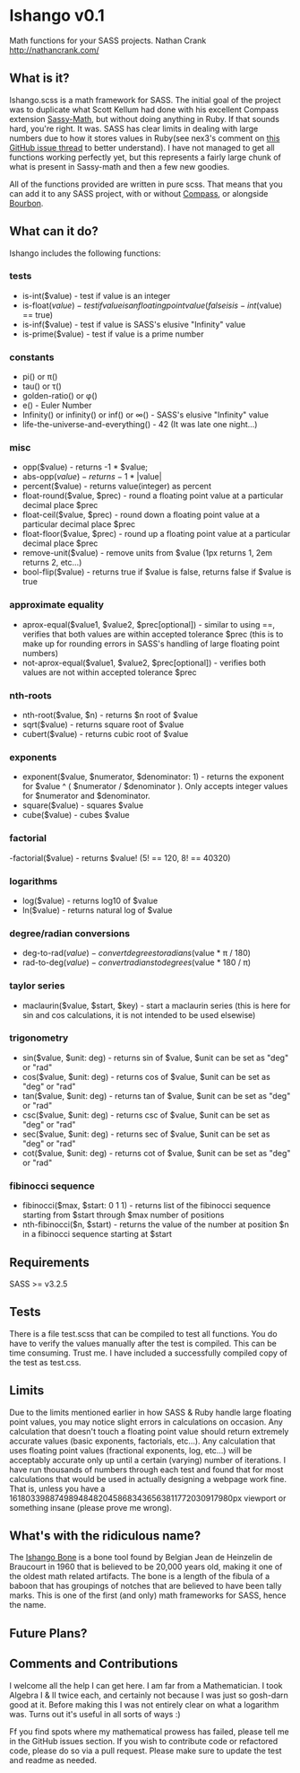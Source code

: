 # Ishango v0.1
Math functions for your SASS projects.
Nathan Crank
http://nathancrank.com/


## What is it?
Ishango.scss is a math framework for SASS. The initial goal of the project was to duplicate what Scott Kellum had done with his excellent Compass extension [Sassy-Math](https://github.com/scottkellum/Sassy-math), but without doing anything in Ruby. If that sounds hard, you're right. It was. SASS has clear limits in dealing with large numbers due to how it stores values in Ruby(see nex3's comment on [this GitHub issue thread](https://github.com/nex3/sass/issues/627) to better understand). I have not managed to get all functions working perfectly yet, but this represents a fairly large chunk of what is present in Sassy-math and then a few new goodies.

All of the functions provided are written in pure scss. That means that you can add it to any SASS project, with or without [Compass](http://compass-style.org), or alongside [Bourbon](http://bourbon.io).

## What can it do?
Ishango includes the following functions:
### tests
- is-int($value) - test if value is an integer
- is-float($value) - test if value is an floating point value (false is is-int($value) == true)
- is-inf($value) - test if value is SASS's elusive "Infinity" value
- is-prime($value) - test if value is a prime number
### constants
- pi() or π()
- tau() or τ()
- golden-ratio() or φ()
- e() - Euler Number
- Infinity() or infinity() or inf() or ∞() - SASS's elusive "Infinity" value
- life-the-universe-and-everything() - 42 (It was late one night…)
### misc
- opp($value) - returns -1 * $value;
- abs-opp($value) - returns -1 * |$value|
- percent($value) - returns value(integer) as percent
- float-round($value, $prec) - round a floating point value at a particular decimal place $prec
- float-ceil($value, $prec) - round down a floating point value at a particular decimal place $prec
- float-floor($value, $prec) - round up a floating point value at a particular decimal place $prec
- remove-unit($value) - remove units from $value (1px returns 1, 2em returns 2, etc…)
- bool-flip($value) - returns true if $value is false, returns false if $value is true
### approximate equality
- aprox-equal($value1, $value2, $prec[optional]) - similar to using ==, verifies that both values are within accepted tolerance $prec (this is to make up for rounding errors in SASS's handling of large floating point numbers)
- not-aprox-equal($value1, $value2, $prec[optional]) - verifies both values are not within accepted tolerance $prec
### nth-roots
- nth-root($value, $n) - returns $n root of $value
- sqrt($value) - returns square root of $value
- cubert($value) - returns cubic root of $value
### exponents
- exponent($value, $numerator, $denominator: 1) - returns the exponent for $value ^ ( $numerator / $denominator ). Only accepts integer values for $numerator and $denominator.
- square($value) - squares $value
- cube($value) - cubes $value
### factorial
-factorial($value) - returns $value! (5! == 120, 8! == 40320)
### logarithms
- log($value) - returns log10 of $value
- ln($value) - returns natural log of $value
### degree/radian conversions
- deg-to-rad($value) - convert degrees to radians ($value * π / 180)
- rad-to-deg($value) - convert radians to degrees ($value * 180 / π)
### taylor series
- maclaurin($value, $start, $key) - start a maclaurin series (this is here for sin and cos calculations, it is not intended to be used elsewise)
### trigonometry
- sin($value, $unit: deg) - returns sin of $value, $unit can be set as "deg" or "rad"
- cos($value, $unit: deg) - returns cos of $value, $unit can be set as "deg" or "rad"
- tan($value, $unit: deg) - returns tan of $value, $unit can be set as "deg" or "rad"
- csc($value, $unit: deg) - returns csc of $value, $unit can be set as "deg" or "rad"
- sec($value, $unit: deg) - returns sec of $value, $unit can be set as "deg" or "rad"
- cot($value, $unit: deg) - returns cot of $value, $unit can be set as "deg" or "rad"
### fibinocci sequence
- fibinocci($max, $start: 0 1 1) - returns list of the fibinocci sequence starting from $start through $max number of positions
- nth-fibinocci($n, $start) - returns the value of the number at position $n in a fibinocci sequence starting at $start

## Requirements
SASS >= v3.2.5

## Tests
There is a file test.scss that can be compiled to test all functions. You do have to verify the values manually after the test is compiled. This can be time consuming. Trust me. I have included a successfully compiled copy of the test as test.css.

## Limits
Due to the limits mentioned earlier in how SASS & Ruby handle large floating point values, you may notice slight errors in calculations on occasion. Any calculation that doesn't touch a floating point value should return extremely accurate values (basic exponents, factorials, etc…). Any calculation that uses floating point values (fractional exponents, log, etc…) will be acceptably accurate only up until a certain (varying) number of iterations. I have run thousands of numbers through each test and found that for most calculations that would be used in actually designing a webpage work fine. That is, unless you have a 161803398874989484820458683436563811772030917980px viewport or something insane (please prove me wrong).

## What's with the ridiculous name?
The [Ishango Bone](http://en.wikipedia.org/wiki/Ishango_bone) is a bone tool found by Belgian Jean de Heinzelin de Braucourt in 1960 that is believed to be 20,000 years old, making it one of the oldest math related artifacts. The bone is a length of the fibula of a baboon that has groupings of notches that are believed to have been tally marks. This is one of the first (and only) math frameworks for SASS, hence the name.

## Future Plans?

## Comments and Contributions
I welcome all the help I can get here. I am far from a Mathematician. I took Algebra I & II twice each, and certainly not because I was just so gosh-darn good at it. Before making this I was not entirely clear on what a logarithm was. Turns out it's useful in all sorts of ways :)

Ff you find spots where my mathematical prowess has failed, please tell me in the GitHub issues section. If you wish to contribute code or refactored code, please do so via a pull request. Please make sure to update the test and readme as needed.